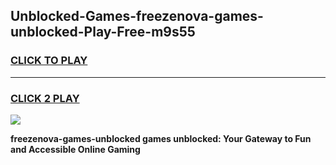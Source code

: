 
## Unblocked-Games-freezenova-games-unblocked-Play-Free-m9s55
<h3>
<a href="https://premium76.site?title=freezenova-games-unblocked&ref=20A">CLICK TO PLAY</a></h3>
<hr>

<h3>
<a href="https://premium76.site?title=freezenova-games-unblocked&ref=20A">CLICK 2 PLAY</a>
  
</h3>

<a href="https://premium76.site?title=freezenova-games-unblocked&ref=20A"><img src="https://clearcache.store/games.png"></a>


**freezenova-games-unblocked games unblocked: Your Gateway to Fun and Accessible Online Gaming**

